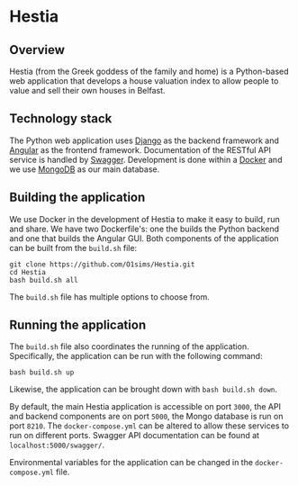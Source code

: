 # Hestia

## Overview

Hestia (from the Greek goddess of the family and home) is a Python-based web application that develops a house valuation index to allow people to value and sell their own houses in Belfast.

## Technology stack

The Python web application uses [Django](https://www.djangoproject.com/) as the backend framework and [Angular](https://angular.io/) as the frontend framework. Documentation of the RESTful API service is handled by [Swagger](https://swagger.io/). Development is done within a [Docker](https://www.docker.com/) and we use [MongoDB](https://www.mongodb.com/) as our main database.

## Building the application

We use Docker in the development of Hestia to make it easy to build, run and share. We have two Dockerfile's: one the builds the Python backend and one that builds the Angular GUI. Both components of the application can be built from the `build.sh` file:
```
git clone https://github.com/O1sims/Hestia.git
cd Hestia
bash build.sh all
```
The `build.sh` file has multiple options to choose from.

## Running the application

The `build.sh` file also coordinates the running of the application. Specifically, the application can be run with the following command:
```
bash build.sh up
```
Likewise, the application can be brought down with `bash build.sh down`.

By default, the main Hestia application is accessible on port `3000`, the API and backend components are on port `5000`, the Mongo database is run on port `8210`. The `docker-compose.yml` can be altered to allow these services to run on different ports. Swagger API documentation can be found at `localhost:5000/swagger/`.

Environmental variables for the application can be changed in the `docker-compose.yml` file.
